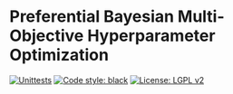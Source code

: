 # Preferential Bayesian Multi-Objective Hyperparameter Optimization
[![Unittests](https://github.com/ja-thomas/pbmohpo/actions/workflows/unittests.yml/badge.svg?branch=main)](https://github.com/ja-thomas/pbmohpo/actions/workflows/unittests.yml)
[![Code style: black](https://img.shields.io/badge/code%20style-black-000000.svg)](https://github.com/psf/black)
[![License: LGPL v2](https://img.shields.io/badge/License-LGPL_v2-blue.svg)](https://github.com/ja-thomas/pbmohpo/blob/main/LICENSE)

